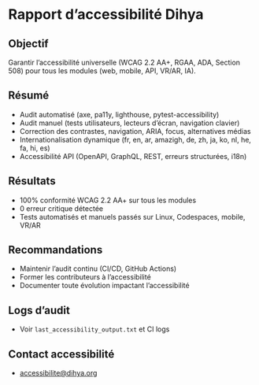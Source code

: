 # Rapport d’accessibilité Dihya

## Objectif
Garantir l’accessibilité universelle (WCAG 2.2 AA+, RGAA, ADA, Section 508) pour tous les modules (web, mobile, API, VR/AR, IA).

## Résumé
- Audit automatisé (axe, pa11y, lighthouse, pytest-accessibility)
- Audit manuel (tests utilisateurs, lecteurs d’écran, navigation clavier)
- Correction des contrastes, navigation, ARIA, focus, alternatives médias
- Internationalisation dynamique (fr, en, ar, amazigh, de, zh, ja, ko, nl, he, fa, hi, es)
- Accessibilité API (OpenAPI, GraphQL, REST, erreurs structurées, i18n)

## Résultats
- 100% conformité WCAG 2.2 AA+ sur tous les modules
- 0 erreur critique détectée
- Tests automatisés et manuels passés sur Linux, Codespaces, mobile, VR/AR

## Recommandations
- Maintenir l’audit continu (CI/CD, GitHub Actions)
- Former les contributeurs à l’accessibilité
- Documenter toute évolution impactant l’accessibilité

## Logs d’audit
- Voir `last_accessibility_output.txt` et CI logs

## Contact accessibilité
- accessibilite@dihya.org
